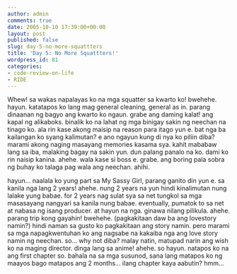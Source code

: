 ```yaml
---
author: admin
comments: true
date: 2005-10-10 17:39:00+00:00
layout: post
published: false
slug: day-5-no-more-squattters
title: 'Day 5: No More Squattters!'
wordpress_id: 81
categories:
- code-review-on-life
- RIDE
---
```


Whew! sa wakas napalayas ko na mga squatter sa kwarto ko! bwehehe. hayun. katatapos ko lang mag general cleaning, general as in. parang dinaanan ng bagyo ang kwarto ko ngaun. grabe ang daming kalat! ang kapal ng alikaboks. binalik ko na lahat ng mga binigay sakin ng neechan na tinago ko. ala rin kase akong maisip na reason para itago yun e. bat nga ba kailangan ko syang kalimutan? e ano ngayun kung di nya ko piliin diba? marami akong naging masayang memories kasama sya. kahit mababaw lang sa iba, malaking bagay na sakin yun. dun palang panalo na ko. dami ko rin naisip kanina. ahehe. wala kase si boss e. grabe. ang boring pala sobra ng buhay ko talaga pag wala ang neechan. ahihi. 

hayun... naalala ko yung part sa My Sassy Girl, parang ganito din yun e. sa kanila nga lang 2 years! ahehe. nung 2 years na yun hindi kinalimutan nung lalake yung babae. for 2 years nag sulat sya sa net tungkol sa mga masasayang nangyari sa kanila nung babae. eventually, pumatok to sa net at nabasa ng isang producer. at hayun na nga. ginawa nilang pilikula. ahehe. parang trip kong gayahin! bwehehe. (pagkakitaan daw ba ang lovestory namin?) hindi naman sa gusto ko pagkakitaan ang story namin. pero marami sa mga napagkwentuhan ko ang nagsabe na kakaiba nga ang love story namin ng neechan. so... why not diba? malay natin, matupad narin ang wish ko na maging director. dinga lang sa anime! ahehe. so hayun. natapos ko na ang first chapter so. bahala na sa mga susunod, sana lang matapos ko ng maayos bago matapos ang 2 months... ilang chapter kaya aabutin? hmm...
